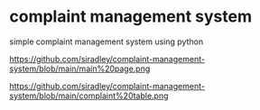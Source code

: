 # complaint management system
 simple complaint management system using python

https://github.com/siradley/complaint-management-system/blob/main/main%20page.png

https://github.com/siradley/complaint-management-system/blob/main/complaint%20table.png
